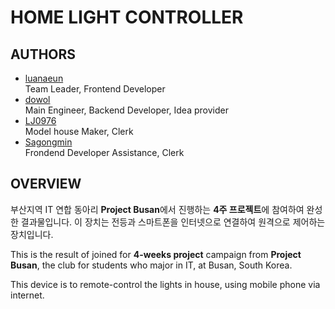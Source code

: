 # HOME LIGHT CONTROLLER

## AUTHORS
* [luanaeun](https://github.com/luanaeun)  
  Team Leader, Frontend Developer
* [dowol](https://github.com/dowol)  
  Main Engineer, Backend Developer, Idea provider
* [LJ0976](https://github.com/)  
  Model house Maker, Clerk
* [Sagongmin](https://github.com/)  
  Frondend Developer Assistance, Clerk

## OVERVIEW
부산지역 IT 연합 동아리 **Project Busan**에서 진행하는 **4주 프로젝트**에 참여하여 완성한 결과물입니다.
이 장치는 전등과 스마트폰을 인터넷으로 연결하여 원격으로 제어하는 장치입니다.

This is the result of joined for **4-weeks project** campaign from **Project Busan**, the club for students who major in IT, at Busan, South Korea.

This device is to remote-control the lights in house, using mobile phone via internet.